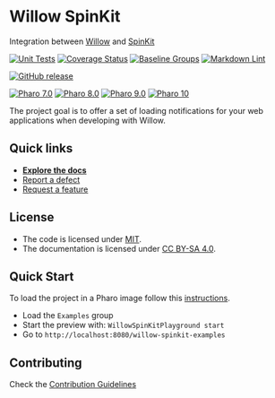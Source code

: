 # Willow SpinKit

Integration between [Willow](https://github.com/ba-st/Willow) and [SpinKit](https://github.com/tobiasahlin/SpinKit)

[![Unit Tests](https://github.com/ba-st/Willow-SpinKit/actions/workflows/unit-tests.yml/badge.svg)](https://github.com/ba-st/Willow-SpinKit/actions/workflows/unit-tests.yml/badge.svg)
[![Coverage Status](https://codecov.io/github/ba-st/Willow-SpinKit/coverage.svg?branch=release-candidate)](https://codecov.io/gh/ba-st/Willow-SpinKit/branch/release-candidate)
[![Baseline Groups](https://github.com/ba-st/Willow-SpinKit/actions/workflows/loading-groups.yml/badge.svg)](https://github.com/ba-st/Willow-SpinKit/actions/workflows/loading-groups.yml)
[![Markdown Lint](https://github.com/ba-st/Willow-SpinKit/actions/workflows/markdown-lint.yml/badge.svg)](https://github.com/ba-st/Willow-SpinKit/actions/workflows/markdown-lint.yml)

[![GitHub release](https://img.shields.io/github/release/ba-st/Willow-SpinKit.svg)](https://github.com/ba-st/Willow-SpinKit/releases/latest)

[![Pharo 7.0](https://img.shields.io/badge/Pharo-7.0-informational)](https://pharo.org)
[![Pharo 8.0](https://img.shields.io/badge/Pharo-8.0-informational)](https://pharo.org)
[![Pharo 9.0](https://img.shields.io/badge/Pharo-9.0-informational)](https://pharo.org)
[![Pharo 10](https://img.shields.io/badge/Pharo-10-informational)](https://pharo.org)

The project goal is to offer a set of loading notifications for your web
applications when developing with Willow.

## Quick links

- [**Explore the docs**](docs/README.md)
- [Report a defect](https://github.com/ba-st/Willow-SpinKit/issues/new?labels=Type%3A+Defect)
- [Request a feature](https://github.com/ba-st/Willow-SpinKit/issues/new?labels=Type%3A+Feature)

## License

- The code is licensed under [MIT](LICENSE).
- The documentation is licensed under [CC BY-SA 4.0](http://creativecommons.org/licenses/by-sa/4.0/).

## Quick Start

To load the project in a Pharo image follow this [instructions](docs/how-to/how-to-load-in-pharo.md).

- Load the `Examples` group
- Start the preview with: `WillowSpinKitPlayground start`
- Go to `http://localhost:8080/willow-spinkit-examples`

## Contributing

Check the [Contribution Guidelines](CONTRIBUTING.md)
